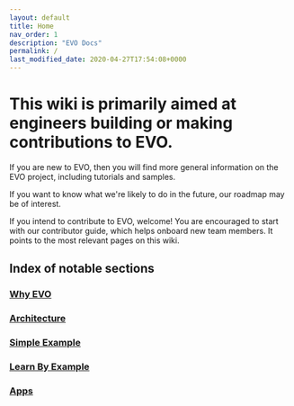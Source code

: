 ```yaml
---
layout: default
title: Home
nav_order: 1
description: "EVO Docs"
permalink: /
last_modified_date: 2020-04-27T17:54:08+0000
---
```


# This wiki is primarily aimed at engineers building or making contributions to EVO.

If you are new to EVO, then you will find more general information on the EVO project, including tutorials and samples.

If you want to know what we're likely to do in the future, our roadmap may be of interest.

If you intend to contribute to EVO, welcome! You are encouraged to start with our contributor guide, which helps onboard new team members. It points to the most relevant pages on this wiki.

## Index of notable sections

### [Why EVO](https://getevo.github.io/evo/docs/why-evo/)
### [Architecture](https://getevo.github.io/evo/docs/why-evo/)
### [Simple Example](https://getevo.github.io/evo/docs/why-evo/)
### [Learn By Example](https://getevo.github.io/evo/docs/why-evo/)
### [Apps](https://getevo.github.io/evo/docs/why-evo/)